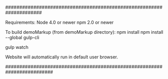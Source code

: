 #####################################################################

Requirements:
Node 4.0 or newer
npm  2.0 or newer

To build demoMarkup (from demoMarkup directory):
npm install
npm install --global gulp-cli

gulp watch

Website will automatically run in default user browser.


#########################################################################